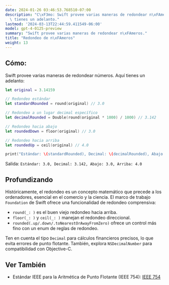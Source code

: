 ```yaml
---
date: 2024-01-26 03:46:53.768510-07:00
description: "C\xF3mo: Swift provee varias maneras de redondear n\xFAmeros. Aqu\xED\
  \ tienes un adelanto."
lastmod: '2024-03-13T22:44:59.411549-06:00'
model: gpt-4-0125-preview
summary: "Swift provee varias maneras de redondear n\xFAmeros."
title: "Redondeo de n\xFAmeros"
weight: 13
---
```


## Cómo:
Swift provee varias maneras de redondear números. Aquí tienes un adelanto:

```Swift
let original = 3.14159

// Redondeo estándar
let standardRounded = round(original) // 3.0

// Redondeo a un lugar decimal específico
let decimalRounded = Double(round(original * 1000) / 1000) // 3.142

// Redondeo hacia abajo
let roundedDown = floor(original) // 3.0

// Redondeo hacia arriba
let roundedUp = ceil(original) // 4.0

print("Estándar: \(standardRounded), Decimal: \(decimalRounded), Abajo: \(roundedDown), Arriba: \(roundedUp)")
```

Salida: `Estándar: 3.0, Decimal: 3.142, Abajo: 3.0, Arriba: 4.0`

## Profundizando
Históricamente, el redondeo es un concepto matemático que precede a los ordenadores, esencial en el comercio y la ciencia. El marco de trabajo `Foundation` de Swift ofrece una funcionalidad de redondeo comprensiva:

- `round(_: )` es el buen viejo redondeo hacia arriba.
- `floor(_: )` y `ceil(_: )` manejan el redondeo direccional.
- `rounded(.up/.down/.toNearestOrAwayFromZero)` ofrece un control más fino con un enum de reglas de redondeo.

Ten en cuenta el tipo `Decimal` para cálculos financieros precisos, lo que evita errores de punto flotante. También, explora `NSDecimalNumber` para compatibilidad con Objective-C.

## Ver También
- Estándar IEEE para la Aritmética de Punto Flotante (IEEE 754): [IEEE 754](https://ieeexplore.ieee.org/document/4610935)
